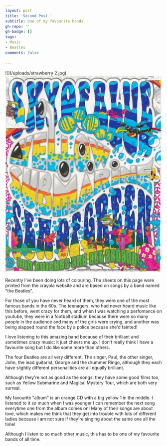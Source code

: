 ```yaml
---
layout: post
title: 'Second Post '
subtitle: One of my favourite bands
gh-repo: ''
gh-badge: []
tags:
- Music
- Beatles
comments: false

---
```

![](/uploads/strawberry 2.jpg)![](/uploads/strawberry.jpg)

Recently I've been doing lots of colouring. The sheets on this page were printed from the crayola website and are based on songs by a band named "the Beatles". 

For those of you have never heard of them, they were one of the most famous bands in the 60s. The teenagers, who had never heard music like this before, went crazy for them, and when I was watching a perfomance on youtube, they were in a football stadium because there were so many people in the audience and many of the girls were crying, and another was being slapped round the face by a police because she'd fainted! 

I love listening to this amazing band because of their brilliant and sometimes crazy music: it just cheers me up. I don't really think I have a favourite song but I do like some more than others. 

The four Beatles are all very different. The singer, Paul, the other singer, John, the lead guitarist, George and the drummer Ringo, although they each have slightly different personalities are all equally brilliant. 

Although they're not as good as the songs, they have some good films too, such as Yellow Submarine and Magical Mystery Tour, which are both very surreal. 

My favourite "album" is an orange CD with a big yellow 1 in the middle. I listened to it so much when I was younger I can remember the next song everytime one from the album comes on! Many of their songs are about love, which makes me think that they get into trouble with lots of different ladies because I am not sure if they're singing about the same one all the time! 

Although I listen to so much other music, this has to be one of my favourite bands of all time.
